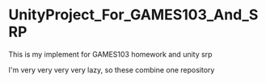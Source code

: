 # UnityProject_For_GAMES103_And_SRP

This is my implement for GAMES103 homework and unity srp

I'm very very very very lazy, so these combine one repository
